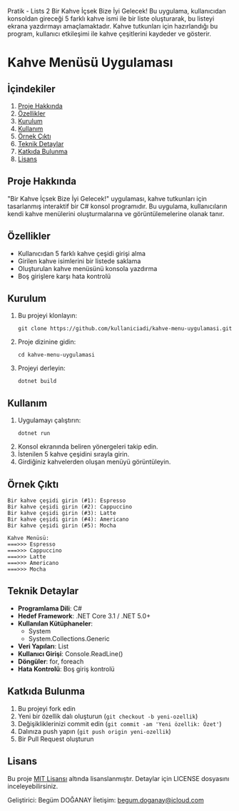 ﻿Pratik - Lists 2
Bir Kahve İçsek Bize İyi Gelecek!
Bu uygulama, kullanıcıdan konsoldan gireceği 5 farklı kahve ismi ile bir liste oluşturarak, bu listeyi ekrana yazdırmayı amaçlamaktadır. Kahve tutkunları için hazırlandığı bu program, kullanıcı etkileşimi ile kahve çeşitlerini kaydeder ve gösterir.

# Kahve Menüsü Uygulaması

## İçindekiler
1. [Proje Hakkında](#proje-hakkında)
2. [Özellikler](#özellikler)
3. [Kurulum](#kurulum)
4. [Kullanım](#kullanım)
5. [Örnek Çıktı](#örnek-çıktı)
6. [Teknik Detaylar](#teknik-detaylar)
7. [Katkıda Bulunma](#katkıda-bulunma)
8. [Lisans](#lisans)

## Proje Hakkında

"Bir Kahve İçsek Bize İyi Gelecek!" uygulaması, kahve tutkunları için tasarlanmış interaktif bir C# konsol programıdır. Bu uygulama, kullanıcıların kendi kahve menülerini oluşturmalarına ve görüntülemelerine olanak tanır.

## Özellikler

- Kullanıcıdan 5 farklı kahve çeşidi girişi alma
- Girilen kahve isimlerini bir listede saklama
- Oluşturulan kahve menüsünü konsola yazdırma
- Boş girişlere karşı hata kontrolü

## Kurulum

1. Bu projeyi klonlayın:
   ```
   git clone https://github.com/kullaniciadi/kahve-menu-uygulamasi.git
   ```
2. Proje dizinine gidin:
   ```
   cd kahve-menu-uygulamasi
   ```
3. Projeyi derleyin:
   ```
   dotnet build
   ```

## Kullanım

1. Uygulamayı çalıştırın:
   ```
   dotnet run
   ```
2. Konsol ekranında beliren yönergeleri takip edin.
3. İstenilen 5 kahve çeşidini sırayla girin.
4. Girdiğiniz kahvelerden oluşan menüyü görüntüleyin.

## Örnek Çıktı

```
Bir kahve çeşidi girin (#1): Espresso
Bir kahve çeşidi girin (#2): Cappuccino
Bir kahve çeşidi girin (#3): Latte
Bir kahve çeşidi girin (#4): Americano
Bir kahve çeşidi girin (#5): Mocha

Kahve Menüsü:
===>>> Espresso
===>>> Cappuccino
===>>> Latte
===>>> Americano
===>>> Mocha
```

## Teknik Detaylar

- **Programlama Dili**: C#
- **Hedef Framework**: .NET Core 3.1 / .NET 5.0+
- **Kullanılan Kütüphaneler**: 
  - System
  - System.Collections.Generic
- **Veri Yapıları**: List<string>
- **Kullanıcı Girişi**: Console.ReadLine()
- **Döngüler**: for, foreach
- **Hata Kontrolü**: Boş giriş kontrolü

## Katkıda Bulunma

1. Bu projeyi fork edin
2. Yeni bir özellik dalı oluşturun (`git checkout -b yeni-ozellik`)
3. Değişikliklerinizi commit edin (`git commit -am 'Yeni özellik: Özet'`)
4. Dalınıza push yapın (`git push origin yeni-ozellik`)
5. Bir Pull Request oluşturun

## Lisans

Bu proje [MIT Lisansı](LICENSE) altında lisanslanmıştır. Detaylar için LICENSE dosyasını inceleyebilirsiniz.


Geliştirici: Begüm DOĞANAY
İletişim: begum.doganay@icloud.com
